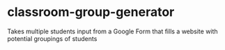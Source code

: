 # classroom-group-generator
Takes multiple students input from a Google Form that fills a website with potential groupings of students
